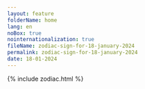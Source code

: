 ```yaml
---
layout: feature
folderName: home
lang: en
noBox: true
nointernationalization: true
fileName: zodiac-sign-for-18-january-2024
permalink: zodiac-sign-for-18-january-2024
date: 18-01-2024
---
```

{% include zodiac.html %}
